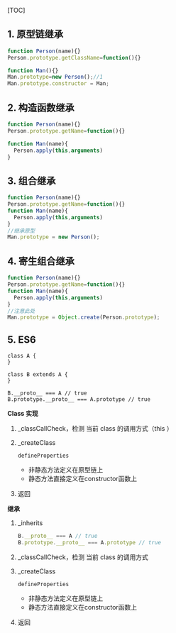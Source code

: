 [TOC]

## 1. 原型链继承 ##

```js
function Person(name){}
Person.prototype.getClassName=function(){}

function Man(){}
Man.prototype=new Person();//1
Man.prototype.constructor = Man;
```

## 2. 构造函数继承 ##

```js
function Person(name){}
Person.prototype.getName=function(){}

function Man(name){
  Person.apply(this,arguments)
}
```

## 3. 组合继承 ##

```js
function Person(name){}
Person.prototype.getName=function(){}
function Man(name){
  Person.apply(this,arguments)
}
//继承原型
Man.prototype = new Person();
```

## 4. 寄生组合继承 ##

```js
function Person(name){}
Person.prototype.getName=function(){}
function Man(name){
  Person.apply(this,arguments)
}
//注意此处
Man.prototype = Object.create(Person.prototype);
```

## 5. ES6  ##

```JS
class A {
}

class B extends A {
}

B.__proto__ === A // true
B.prototype.__proto__ === A.prototype // true
```

**Class 实现**

1. _classCallCheck，检测 当前 class 的调用方式（this	）

2. _createClass

   `defineProperties`

   * 非静态方法定义在原型链上
   * 静态方法直接定义在constructor函数上

3. 返回

**继承**

1. _inherits

   ```js
   B.__proto__ === A // true
   B.prototype.__proto__ === A.prototype // true
   ```

2. _classCallCheck，检测 当前 class 的调用方式

3. _createClass

   `defineProperties`

   - 非静态方法定义在原型链上
   - 静态方法直接定义在constructor函数上

4. 返回